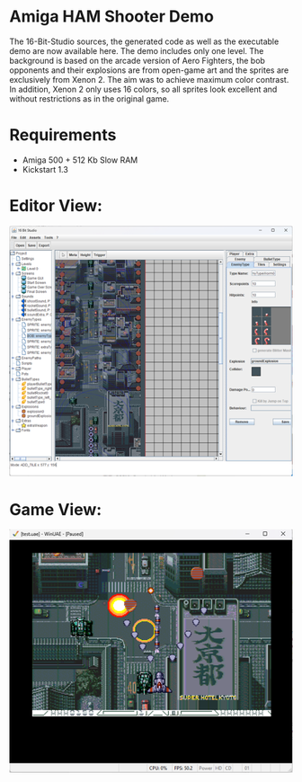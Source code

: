 # Amiga HAM Shooter Demo

The 16-Bit-Studio sources, the generated code as well as the executable demo are now available here. The demo includes only one level. The background is based on the arcade version of Aero Fighters, the bob opponents and their explosions are from open-game art and the sprites are exclusively from Xenon 2. The aim was to achieve maximum color contrast. In addition, Xenon 2 only uses 16 colors, so all sprites look excellent and without restrictions as in the original game.

# Requirements 

- Amiga 500 + 512 Kb Slow RAM
- Kickstart 1.3

# Editor View:

![16 Bit Studio Editor](/docs/Bild3.png)

# Game View:

![Amiga Emulator](/docs/Bild4.png)
